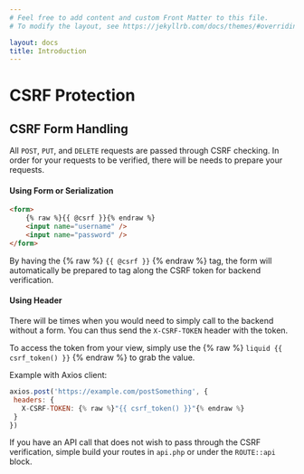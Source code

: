 ```yaml
---
# Feel free to add content and custom Front Matter to this file.
# To modify the layout, see https://jekyllrb.com/docs/themes/#overriding-theme-defaults

layout: docs
title: Introduction
---
```

# CSRF Protection

## CSRF Form Handling

All `POST`, `PUT`, and `DELETE` requests are passed through CSRF checking. In order for your requests to be verified, there will be needs to prepare your requests.

#### Using Form or Serialization

``` html
<form>
    {% raw %}{{ @csrf }}{% endraw %}
    <input name="username" />
    <input name="password" />
</form>
```

By having the {% raw %} `{{ @csrf }}` {% endraw %} tag, the form will automatically be prepared to tag along the CSRF token for backend verification.

#### Using Header

There will be times when you would need to simply call to the backend without a form. You can thus send the `X-CSRF-TOKEN` header with the token.

To access the token from your view, simply use the {% raw %} `liquid {{ csrf_token() }}` {% endraw %} to grab the value. 

Example with Axios client:

``` javascript
axios.post('https://example.com/postSomething', {
 headers: {
   X-CSRF-TOKEN: {% raw %}"{{ csrf_token() }}"{% endraw %}
 }
})
```


If you have an API call that does not wish to pass through the CSRF verification, simple build your routes in `api.php` or under the `ROUTE::api` block.
